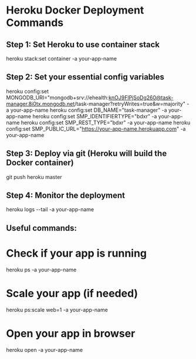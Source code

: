 # Heroku Docker Deployment Commands

## Step 1: Set Heroku to use container stack
heroku stack:set container -a your-app-name

## Step 2: Set your essential config variables
heroku config:set MONGODB_URI="mongodb+srv://ehealth:knOJ9FlPjSoDg260@task-manager.8i0tx.mongodb.net/task-manager?retryWrites=true&w=majority" -a your-app-name
heroku config:set DB_NAME="task-manager" -a your-app-name
heroku config:set SMP_IDENTIFIERTYPE="bdxr" -a your-app-name
heroku config:set SMP_REST_TYPE="bdxr" -a your-app-name
heroku config:set SMP_PUBLIC_URL="https://your-app-name.herokuapp.com" -a your-app-name

## Step 3: Deploy via git (Heroku will build the Docker container)
git push heroku master

## Step 4: Monitor the deployment
heroku logs --tail -a your-app-name

## Useful commands:
# Check if your app is running
heroku ps -a your-app-name

# Scale your app (if needed)
heroku ps:scale web=1 -a your-app-name

# Open your app in browser
heroku open -a your-app-name
